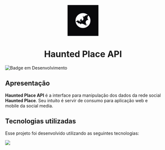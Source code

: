 <div align="center">
<img height="100px" src="https://github.com/vlopess/HauntedPlaceAPI/blob/main/src/main/resources/static/logohauntedPlace.jpeg?raw=true"/>
<h1>Haunted Place API</h1>
</div>


![Badge em Desenvolvimento](http://img.shields.io/static/v1?label=STATUS&message=DESENVOLVIMENTO&color=GREEN&style=for-the-badge)

## Apresentação


**Haunted Place API** é a interface para manipulação dos dados da rede social **Haunted Place**. Seu intuito é servir de consumo para aplicação web e mobile da social media.

## Tecnologias utilizadas

Esse projeto foi desenvolvido utilizando as seguintes tecnologias:

![](https://skillicons.dev/icons?i=java,spring)
